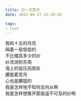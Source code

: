 ```yaml
---
title: 记一次赏月
date: 2015-09-27 22:29:18

tags:
- love
---
```

我和十五的月亮\
隔着一层低低的\
不比楼高多少的纱\
纱流淌到东南\
海上的低压风雨处\
朦胧着赏月\
心也是朦胧的\
我是怎样地不知何去何从啊\
我是怎样想推开那层遥不可及的纱啊